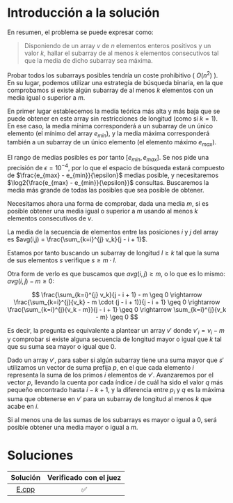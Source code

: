 # Introducción a la solución

En resumen, el problema se puede expresar como:
> Disponiendo de un array $v$ de $n$ elementos enteros positivos y un valor
> $k$, hallar el subarray de al menos $k$ elementos consecutivos tal que la
> media de dicho subarray sea máxima.

Probar todos los subarrays posibles tendría un coste prohibitivo ( $O(n^{2})$ ).
En su lugar, podemos utilizar una estrategia de búsqueda binaria, en la que
comprobamos si existe algún subarray de al menos $k$ elementos con un media
igual o superior a $m$.

En primer lugar establecemos la media teórica más alta y más baja que se puede
obtener en este array sin restricciones de longitud (como si $k=1$). En ese
caso, la media mínima corresponderá a un subarray de un único elemento (el
mínimo del array $e_{min}$), y la media máxima corresponderá también a un
subarray de un único elemento (el elemento máximo $e_{max}$).

El rango de medias posibles es por tanto $[e_{min}, e_{max}]$. Se nos pide una
precisión de $\epsilon=10^{-4}$, por lo que el espacio de búsqueda estará
compuesto de $\frac{e_{max} - e_{min}}{\epsilon}$ medias posible, y
necesitaremos $\log2{\frac{e_{max} - e_{min}}{\epsilon}}$ consultas. Buscaremos
la media más grande de todas las posibles que sea posible de obtener.

Necesitamos ahora una forma de comprobar, dada una media $m$, si es posible
obtener una media igual o superior a $m$ usando al menos $k$ elementos
consecutivos de $v$.

La media de la secuencia de elementos entre las posiciones $i$ y $j$ del array
es $avg(i,j) = \frac{\sum_{k=i}^{j} v_k}{j - i + 1}$.

Estamos por tanto buscando un subarray de longitud $l \geq k$ tal que la suma
de sus elementos $s$ verifique $s \geq m \cdot l$.

Otra form de verlo es que buscamos que $avg(i,j) \geq m$, o lo que es lo
mismo: $avg(i,j) - m \geq 0$:

$$
\frac{\sum_{k=i}^{j} v_k}{j - i + 1} - m \geq 0 \rightarrow
\frac{\sum_{k=i}^{j}{v_k} - m \cdot (j - i + 1)}{j - i + 1} \geq 0 \rightarrow
\frac{\sum_{k=i}^{j}{v_k - m}}{j - i + 1} \geq 0 \rightarrow
\sum_{k=i}^{j}{v_k - m} \geq 0
$$

Es decir, la pregunta es equivalente a plantear un array $v \prime$ donde
$v \prime_{i} = v_i - m$ y comprobar si existe alguna secuencia de longitud
mayor o igual que $k$ tal que su suma sea mayor o igual que 0.

Dado un array $v \prime$, para saber si algún subarray tiene una suma mayor que
$s \prime$ utilizamos un vector de suma prefija $p$, en el que cada elemento $i$
representa la suma de los primos $i$ elementos de $v \prime$. Avanzaremos por
el vector $p$, llevando la cuenta por cada índice $i$ de cuál ha sido el valor
$q$ más pequeño encontrado hasta $i - k + 1$, y la diferencia entre $p_i$ y $q$
es la máxima suma que obtenerse en $v \prime$ para un subarray de longitud al
menos $k$ que acabe en $i$.

Si al menos una de las sumas de los subarrays es mayor o igual a 0, será
posible obtener una media mayor o igual a $m$.


# Soluciones

| Solución | Verificado con el juez |
| :------: | :--------------------: |
| [E.cpp](src/E.cpp) | :white_check_mark: |

